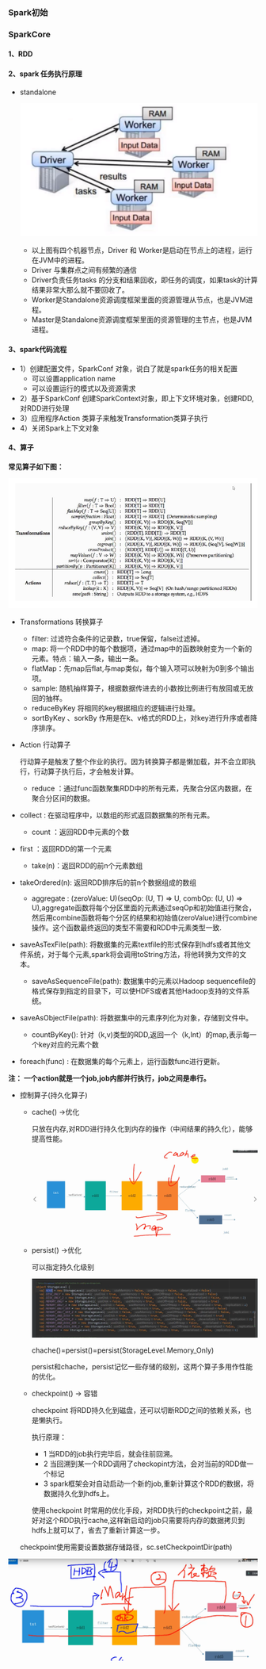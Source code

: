 ### Spark初始

### SparkCore

#### 1、RDD

#### 2、spark 任务执行原理

* standalone

  ![image-20210702194147604](pic/image-20210702194147604.png)

  * 以上图有四个机器节点，Driver 和 Worker是启动在节点上的进程，运行在JVM中的进程。
  * Driver 与集群点之间有频繁的通信
  * Driver负责任务tasks 的分支和结果回收，即任务的调度，如果task的计算结果非常大那么就不要回收了。
  * Worker是Standalone资源调度框架里面的资源管理从节点，也是JVM进程。
  * Master是Standalone资源调度框架里面的资源管理的主节点，也是JVM进程。

#### 3、spark代码流程

* 1）创建配置文件，SparkConf 对象，说白了就是spark任务的相关配置
  * 可以设置application name
  * 可以设置运行的模式以及资源需求
*  2）基于SparkConf 创建SparkContext对象，即上下文环境对象，创建RDD,对RDD进行处理
*  3）应用程序Action 类算子来触发Transformation类算子执行
*  4）关闭Spark上下文对象

#### 4、算子

**常见算子如下图：**

![image-20210702200347676](pic/image-20210702200347676.png)

* Transformations 转换算子

  * filter: 过滤符合条件的记录数，true保留，false过滤掉。
  * map: 将一个RDD中的每个数据项，通过map中的函数映射变为一个新的元素。特点：输入一条，输出一条。
  * flatMap：先map后flat,与map类似，每个输入项可以映射为0到多个输出项。
  * sample: 随机抽样算子，根据数据传进去的小数按比例进行有放回或无放回的抽样。
  * reduceByKey 将相同的key根据相应的逻辑进行处理。
  * sortByKey 、sorkBy 作用是在k、v格式的RDD上，对key进行升序或者降序排序。

* Action 行动算子  

  行动算子是触发了整个作业的执行。因为转换算子都是懒加载，并不会立即执行，行动算子执行后，才会触发计算。

  * reduce ：通过func函数聚集RDD中的所有元素，先聚合分区内数据，在聚合分区间的数据。
* collect  : 在驱动程序中，以数组的形式返回数据集的所有元素。
  * count   ：返回RDD中元素的个数
* first ：返回RDD的第一个元素
  * take(n)：返回RDD的前n个元素数组
* takeOrdered(n): 返回RDD排序后的前n个数据组成的数组
  * aggregate : (zeroValue: U)(seqOp: (U, T) ⇒ U, combOp: (U, U) ⇒ U),aggregate函数将每个分区里面的元素通过seqOp和初始值进行聚合，然后用combine函数将每个分区的结果和初始值(zeroValue)进行combine操作。这个函数最终返回的类型不需要和RDD中元素类型一致.
* saveAsTexFile(path): 将数据集的元素textfile的形式保存到hdfs或者其他文件系统，对于每个元素,spark将会调用toString方法，将他转换为文件的文本。
  * saveAsSequenceFile(path): 数据集中的元素以Hadoop sequencefile的格式保存到指定的目录下，可以使HDFS或者其他Hadoop支持的文件系统。
* saveAsObjectFile(path): 将数据集中的元素序列化为对象，存储到文件中。
  * countByKey(): 针对（k,v)类型的RDD,返回一个（k,Int）的map,表示每一个key对应的元素个数
* foreach(func) : 在数据集的每个元素上，运行函数func进行更新。
  
**注： 一个action就是一个job,job内部并行执行，job之间是串行。**
  
* 控制算子(持久化算子)

  * cache()  ->优化

    只放在内存,对RDD进行持久化到内存的操作（中间结果的持久化），能够提高性能。

    ![image-20210703131213888](pic/image-20210703131213888.png)

  * persist()   ->优化

    可以指定持久化级别

    ![image-20210703132419986](pic/image-20210703132419986.png)

    chache()=persist()=persist(StorageLevel.Memory_Only)

    persist和chache，persist记忆一些存储的级别，这两个算子多用作性能的优化。

  * checkpoint()  -> 容错

    checkpoint 将RDD持久化到磁盘，还可以切断RDD之间的依赖关系，也是懒执行。

    执行原理：

    * 1 当RDD的job执行完毕后，就会往前回溯。
    * 2 当回溯到某一个RDD调用了checkopint方法，会对当前的RDD做一个标记
    * 3 spark框架会对自动启动一个新的job,重新计算这个RDD的数据，将数据持久化到hdfs上。

    使用checkpoint 时常用的优化手段，对RDD执行的checkpoint之前，最好对这个RDD执行cache,这样新启动的job只需要将内存的数据拷贝到hdfs上就可以了，省去了重新计算这一步。

  ​       checkpoint使用需要设置数据存储路径，sc.setCheckpointDir(path)

![image-20210703135740191](pic/image-20210703135740191.png)